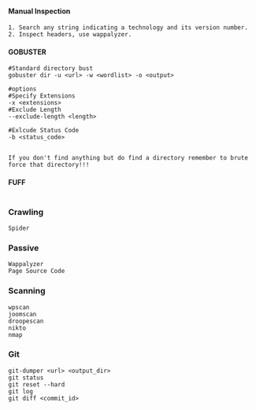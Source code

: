 #### Manual Inspection
```
1. Search any string indicating a technology and its version number.
2. Inspect headers, use wappalyzer.
```
#### GOBUSTER
```
#Standard directory bust
gobuster dir -u <url> -w <wordlist> -o <output>

#options
#Specify Extensions
-x <extensions>
#Exclude Length
--exclude-length <length>

#Exlcude Status Code
-b <status_code>


If you don't find anything but do find a directory remember to brute force that directory!!!
```
#### FUFF
```

```
### Crawling
```
Spider
```

### Passive
```
Wappalyzer
Page Source Code
```

### Scanning
```
wpscan
joomscan
droopescan
nikto
nmap 
```

### Git
```
git-dumper <url> <output_dir>
git status
git reset --hard
git log
git diff <commit_id>
```
